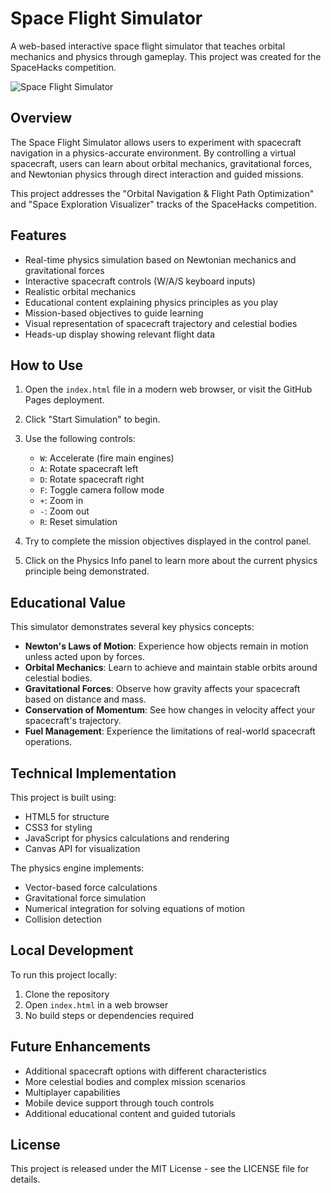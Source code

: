 # Space Flight Simulator

A web-based interactive space flight simulator that teaches orbital mechanics and physics through gameplay. This project was created for the SpaceHacks competition.

![Space Flight Simulator](https://via.placeholder.com/800x400?text=Space+Flight+Simulator)

## Overview

The Space Flight Simulator allows users to experiment with spacecraft navigation in a physics-accurate environment. By controlling a virtual spacecraft, users can learn about orbital mechanics, gravitational forces, and Newtonian physics through direct interaction and guided missions.

This project addresses the "Orbital Navigation & Flight Path Optimization" and "Space Exploration Visualizer" tracks of the SpaceHacks competition.

## Features

- Real-time physics simulation based on Newtonian mechanics and gravitational forces
- Interactive spacecraft controls (W/A/S keyboard inputs)
- Realistic orbital mechanics
- Educational content explaining physics principles as you play
- Mission-based objectives to guide learning
- Visual representation of spacecraft trajectory and celestial bodies
- Heads-up display showing relevant flight data

## How to Use

1. Open the `index.html` file in a modern web browser, or visit the GitHub Pages deployment.
2. Click "Start Simulation" to begin.
3. Use the following controls:
   - `W`: Accelerate (fire main engines)
   - `A`: Rotate spacecraft left
   - `D`: Rotate spacecraft right
   - `F`: Toggle camera follow mode
   - `+`: Zoom in
   - `-`: Zoom out
   - `R`: Reset simulation

4. Try to complete the mission objectives displayed in the control panel.
5. Click on the Physics Info panel to learn more about the current physics principle being demonstrated.

## Educational Value

This simulator demonstrates several key physics concepts:

- **Newton's Laws of Motion**: Experience how objects remain in motion unless acted upon by forces.
- **Orbital Mechanics**: Learn to achieve and maintain stable orbits around celestial bodies.
- **Gravitational Forces**: Observe how gravity affects your spacecraft based on distance and mass.
- **Conservation of Momentum**: See how changes in velocity affect your spacecraft's trajectory.
- **Fuel Management**: Experience the limitations of real-world spacecraft operations.

## Technical Implementation

This project is built using:
- HTML5 for structure
- CSS3 for styling
- JavaScript for physics calculations and rendering
- Canvas API for visualization

The physics engine implements:
- Vector-based force calculations
- Gravitational force simulation
- Numerical integration for solving equations of motion
- Collision detection

## Local Development

To run this project locally:

1. Clone the repository
2. Open `index.html` in a web browser
3. No build steps or dependencies required

## Future Enhancements

- Additional spacecraft options with different characteristics
- More celestial bodies and complex mission scenarios
- Multiplayer capabilities
- Mobile device support through touch controls
- Additional educational content and guided tutorials

## License

This project is released under the MIT License - see the LICENSE file for details. 
